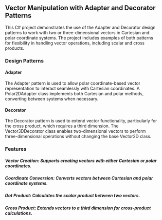 ## **Vector Manipulation with Adapter and Decorator Patterns**
This C# project demonstrates the use of the Adapter and Decorator design patterns to work with two or three-dimensional vectors in Cartesian and polar coordinate systems. The project includes examples of both patterns for flexibility in handling vector operations, including scalar and cross products.
### **Design Patterns**
#### **Adapter**
The Adapter pattern is used to allow polar coordinate-based vector representation to interact seamlessly with Cartesian coordinates. A Polar2DAdapter class implements both Cartesian and polar methods, converting between systems when necessary.
#### **Decorator**
The Decorator pattern is used to extend vector functionality, particularly for the cross product, which requires a third dimension. The Vector3DDecorator class enables two-dimensional vectors to perform three-dimensional operations without changing the base Vector2D class.
### **Features**
##### Vector Creation: Supports creating vectors with either Cartesian or polar coordinates.
##### Coordinate Conversion: Converts vectors between Cartesian and polar coordinate systems.
##### Dot Product: Calculates the scalar product between two vectors.
##### Cross Product: Extends vectors to a third dimension for cross-product calculations.

